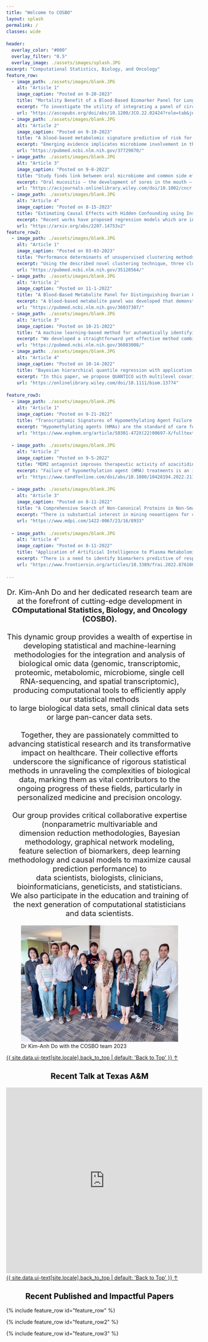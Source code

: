 ```yaml
---
title: "Welcome to COSBO"
layout: splash
permalink: /
classes: wide

header:
  overlay_color: "#000"
  overlay_filter: "0.5"
  overlay_image: ./assets/images/splash.JPG
excerpt: "Computational Statistics, Biology, and Oncology"
feature_row:
  - image_path: ./assets/images/blank.JPG
    alt: "Article 1"
    image_caption: "Posted on 9-20-2023"
    title: "Mortality Benefit of a Blood-Based Biomarker Panel for Lung Cancer on the Basis of the Prostate, Lung, Colorectal, and Ovarian Cohort"
    excerpt: "To investigate the utility of integrating a panel of circulating protein biomarkers in combination with a risk model on the basis of subject characteristics to identify individuals at high risk of harboring a lethal lung cancer... <br/><br/> (Click on title to read more)"
    url: "https://ascopubs.org/doi/abs/10.1200/JCO.22.02424?role=tab&journalCode=jco"
  - image_path: ./assets/images/blank.JPG
    alt: "Article 2"
    image_caption: "Posted on 9-19-2023"
    title: "A blood-based metabolomic signature predictive of risk for pancreatic cancer"
    excerpt: "Emerging evidence implicates microbiome involvement in the development of pancreatic cancer (PaCa). Here, we investigate whether increases in circulating microbial-related metabolites associate with PaCa risk by applying metabolomics profiling to 172 sera collected within 5 years... <br/><br/> (Click on title to read more)"
    url: "https://pubmed.ncbi.nlm.nih.gov/37729870/"
  - image_path: ./assets/images/blank.JPG
    alt: "Article 3"
    image_caption: "Posted on 9-8-2023"
    title: "Study finds link between oral microbiome and common side effect in patients with head and neck cancer"
    excerpt: "Oral mucositis – the development of sores in the mouth – is a common side effect for patients with head and neck cancers, affecting as many as 90%. It can lead to difficulty eating, weight loss, and readmission or prolonged hospital stays to manage pain or infections... <br/><br/> (Click on title to read more)"
    url: "https://acsjournals.onlinelibrary.wiley.com/doi/10.1002/cncr.35001"
  - image_path: ./assets/images/blank.JPG
    alt: "Article 4"
    image_caption: "Posted on 8-15-2023"
    title: "Estimating Causal Effects with Hidden Confounding using Instrumental Variables and Environments"
    excerpt: "Recent works have proposed regression models which are invariant across data collection environments. These estimators often have a causal interpretation under conditions on the environments and type of invariance imposed... <br/><br/> (Click on title to read more)"
    url: "https://arxiv.org/abs/2207.14753v2"
feature_row2:
  - image_path: ./assets/images/blank.JPG
    alt: "Article 1"
    image_caption: "Posted on 03-03-2023"
    title: "Performance determinants of unsupervised clustering methods for microbiome data."
    excerpt: "Using the described novel clustering technique, three clusters were identified within the data, each with their own differing trajectory pattern for the response variable of the presence or absence of dental caries. Intriguingly, the responsible.... <br/><br/> (Click on title to read more)"
    url: "https://pubmed.ncbi.nlm.nih.gov/35120564/"
  - image_path: ./assets/images/blank.JPG
    alt: "Article 2"
    image_caption: "Posted on 11-1-2022"
    title: "A Blood-Based Metabolite Panel for Distinguishing Ovarian Cancer from Benign Pelvic Masses"
    excerpt: "A blood-based metabolite panel was developed that demonstrates independent predictive ability and complements ROMA for distinguishing early-stage ovarian cancer from benign disease to better inform clinical decision making.... <br/><br/> (Click on title to read more)"
    url: "https://pubmed.ncbi.nlm.nih.gov/36037307/"
  - image_path: ./assets/images/blank.JPG
    alt: "Article 3"
    image_caption: "Posted on 10-21-2022"
    title: "A machine learning-based method for automatically identifying novel cells in annotating single-cell RNA-seq data"
    excerpt: "We developed a straightforward yet effective method combining autoencoder with iterative feature selection to automatically identify novel cells from scRNA-seq data. Our method trains an autoencoder with the labeled training data and applies... <br/><br/> (Click on title to read more)"
    url: "https://pubmed.ncbi.nlm.nih.gov/36083008/"
  - image_path: ./assets/images/blank.JPG
    alt: "Article 4"
    image_caption: "Posted on 10-14-2022"
    title: "Bayesian hierarchical quantile regression with application to characterizing the immune architecture of lung cancer"
    excerpt: "In this paper, we propose QUANTICO with multilevel covariates where, at any specific quantile level, selection over the direct (Level 1) covariates is performed for each subject. A novel feature of the proposed model is the development of a quantile-specific varying... <br/><br/> (Click on title to read more)"
    url: "https://onlinelibrary.wiley.com/doi/10.1111/biom.13774"  

feature_row3:
  - image_path: ./assets/images/blank.JPG
    alt: "Article 1"
    image_caption: "Posted on 9-21-2022"
    title: "Transcriptomic Signatures of Hypomethylating Agent Failure in Myelodysplastic Syndromes and Chronic Myelomonocytic Leukemia. Exp Hematol"
    excerpt: "Hypomethylating agents (HMAs) are the standard of care for myelodysplastic syndromes (MDS) and chronic myelomonocytic leukemia (CMML). HMA treatment failure is a major clinical problem and its mechanisms are poorly characterized We performed RNA sequencing in CD34+ bone marrow stem... <br/><br/> (Click on title to read more)"
    url: "https://www.exphem.org/article/S0301-472X(22)00697-X/fulltext" 

  - image_path: ./assets/images/blank.JPG
    alt: "Article 2"
    image_caption: "Posted on 9-5-2022"
    title: "MDM2 antagonist improves therapeutic activity of azacitidine in myelodysplastic syndromes and chronic myelomonocytic leukemia"
    excerpt: "Failure of hypomethylation agent (HMA) treatments is an important issue in myelodysplastic syndromes (MDS) and chronic myelomonocytic leukemia (CMML). Recent studies indicated that function of wildtype TP53 positively impacts outcome of HMA treatments. We investigated the combination of the.... <br/><br/> (Click on title to read more)"
    url: "https://www.tandfonline.com/doi/abs/10.1080/10428194.2022.2116932" 

  - image_path: ./assets/images/blank.JPG
    alt: "Article 3"
    image_caption: "Posted on 8-11-2022"
    title: "A Comprehensive Search of Non-Canonical Proteins in Non-Small Cell Lung Cancer and Their Impact on the Immune Response"
    excerpt: "There is substantial interest in mining neoantigens for cancer applications. Non-canonical proteins resulting from frameshift mutations have been identified as neoantigens in cancer. We investigated the landscape of non-canonical proteins in non-small cell lung cancer (NSCLC) and their induced immune response in... <br/><br/> (Click on title to read more)"
    url: "https://www.mdpi.com/1422-0067/23/16/8933" 

  - image_path: ./assets/images/blank.JPG
    alt: "Article 4"
    image_caption: "Posted on 8-11-2022"
    title: "Application of Artificial Intelligence to Plasma Metabolomics Profiles to Predict Response to Neoadjuvant Chemotherapy in Triple-Negative Breast Cancer"
    excerpt: "There is a need to identify biomarkers predictive of response to neoadjuvant chemotherapy (NACT) in triple-negative breast cancer (TNBC). We previously obtained evidence that a polyamine signature in the blood is associated with TNBC development and progression. In this study, we evaluated whether plasma polyamines... <br/><br/> (Click on title to read more)"
    url: "https://www.frontiersin.org/articles/10.3389/frai.2022.876100/full" 

---
```

<div class="center" style="max-width: 800px; font-size: 20px;">
<p style="text-align: center">
Dr. Kim-Anh Do and her dedicated research team are at the forefront of cutting-edge development in <br/> 
<b>COmputational Statistics, Biology, and Oncology (COSBO).</b> <br/>
<br />
This dynamic group provides a wealth of expertise in developing statistical and machine-learning methodologies for the integration and analysis of biological omic data (genomic, transcriptomic, proteomic, metabolomic, microbiome, single cell RNA-sequencing, and spatial transcriptomic), <br/>
producing computational tools to efficiently apply our statistical methods <br/>to large biological data sets, small clinical data sets or large pan-cancer data sets.<br/>
<br/>
Together, they are passionately committed to advancing statistical research and its transformative impact on healthcare.
Their collective efforts underscore the significance of rigorous statistical methods in unraveling the complexities of biological data, marking them as vital contributors to the ongoing progress of these fields, particularly in personalized medicine and precision oncology. <br/> <br/>
Our group provides critical collaborative expertise (nonparametric multivariable and <br/>dimension reduction methodologies, Bayesian methodology, graphical network modeling, <br/>
feature selection of biomarkers, deep learning methodology and causal models to maximize causal prediction performance) to <br/> data scientists, biologists, clinicians, bioinformaticians, geneticists, and statisticians.
<br/>
We also participate in the education and training of the next generation of computational statisticians and data scientists.</p>
</div>

<div class="center">
<figure class="center">
<img src="./assets/images/group.jpg" class="responsive-image" alt="">
<figcaption>Dr Kim-Anh Do with the COSBO team 2023</figcaption>
</figure>
</div>
<a href="#" class="back-to-top">{{ site.data.ui-text[site.locale].back_to_top | default: 'Back to Top' }} &uarr;</a>
<div class="centerIframe">
<h2 style="text-align:center; color: black;">Recent Talk at Texas A&M</h2>
<iframe src="https://onedrive.live.com/embed?resid=DD1D7A6CCCA3FEEC%2160909&amp;authkey=%21ALLKjlXnQyb-dDA&amp;em=2&amp;wdAr=1.7777777777777777" class="responsive-image" width="105%" height="500px" frameborder="0">This is an embedded <a target="_blank" href="https://office.com">Microsoft Office</a> presentation, powered by <a target="_blank" href="https://office.com/webapps">Office</a>.</iframe>
</div>
<a href="#" class="back-to-top">{{ site.data.ui-text[site.locale].back_to_top | default: 'Back to Top' }} &uarr;</a>
<div>
<a href="/papers" target="_blank" style="text-decoration: none; color: black; text-align:center;"><h2>Recent Published and Impactful Papers</h2></a>
</div>

{% include feature_row id="feature_row" %}

{% include feature_row id="feature_row2" %}

{% include feature_row id="feature_row3" %}

